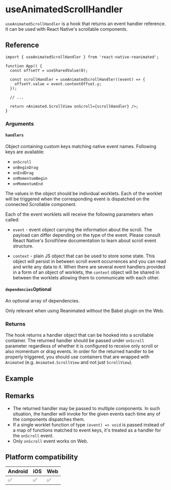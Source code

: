 # useAnimatedScrollHandler

`useAnimatedScrollHandler` is a hook that returns an event handler reference. It can be used with React Native's scrollable components.

## Reference

```
import { useAnimatedScrollHandler } from 'react-native-reanimated';

function App() {
  const offsetY = useSharedValue(0);

  const scrollHandler = useAnimatedScrollHandler((event) => {
    offsetY.value = event.contentOffset.y;
  });

  // ...

  return <Animated.ScrollView onScroll={scrollHandler} />;
}
```

### Arguments

#### `handlers`

Object containing custom keys matching native event names. Following keys are available:

* `onScroll`
* `onBeginDrag`
* `onEndDrag`
* `onMomentumBegin`
* `onMomentumEnd`

The values in the object should be individual worklets. Each of the worklet will be triggered when the corresponding event is dispatched on the connected Scrollable component.

Each of the event worklets will receive the following parameters when called:

* `event` - event object carrying the information about the scroll. The payload can differ depending on the type of the event. Please consult React Native's ScrollView documentation to learn about scroll event structure.

* `context` - plain JS object that can be used to store some state. This object will persist in between scroll event occurrences and you can read and write any data to it. When there are several event handlers provided in a form of an object of worklets, the `context` object will be shared in between the worklets allowing them to communicate with each other.

#### `dependencies`Optional

An optional array of dependencies.

Only relevant when using Reanimated without the Babel plugin on the Web.

### Returns

The hook returns a handler object that can be hooked into a scrollable container. The returned handler should be passed under `onScroll` parameter regardless of whether it is configured to receive only scroll or also momentum or drag events. In order for the returned handler to be properly triggered, you should use containers that are wrapped with `Animated` (e.g. `Animated.ScrollView` and not just `ScrollView`).

## Example

## Remarks

* The returned handler may be passed to multiple components. In such situation, the handler will invoke for the given events each time any of the components dispatches them.
* If a single worklet function of type `(event) => void` is passed instead of a map of functions matched to event keys, it's treated as a handler for the `onScroll` event.
* Only `onScroll` event works on Web.

## Platform compatibility

|Android|iOS|Web|
|-|-|-|
|✅|✅|✅|
